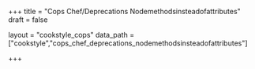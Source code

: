 +++
title = "Cops Chef/Deprecations Nodemethodsinsteadofattributes"
draft = false

layout = "cookstyle_cops"
data_path = ["cookstyle","cops_chef_deprecations_nodemethodsinsteadofattributes"]

+++

<!-- The content of this page is automatically generated from the
cops_chef_deprecations_nodemethodsinsteadofattributes.yml file in github.com/chef/cookstyle/docs-chef-io/data/cookstyle. -->
